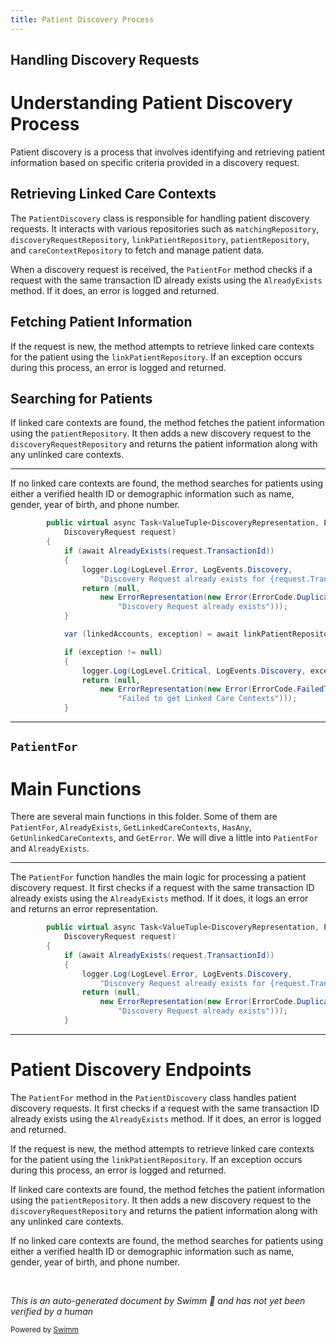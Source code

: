 ```yaml
---
title: Patient Discovery Process
---
```

## Handling Discovery Requests

# Understanding Patient Discovery Process

Patient discovery is a process that involves identifying and retrieving patient information based on specific criteria provided in a discovery request.

## Retrieving Linked Care Contexts

The <SwmToken path="src/In.ProjectEKA.HipService/Discovery/PatientDiscovery.cs" pos="20:5:5" line-data="    public class PatientDiscovery : IPatientDiscovery">`PatientDiscovery`</SwmToken> class is responsible for handling patient discovery requests. It interacts with various repositories such as <SwmToken path="src/In.ProjectEKA.HipService/Discovery/PatientDiscovery.cs" pos="22:7:7" line-data="        private readonly IMatchingRepository matchingRepository;">`matchingRepository`</SwmToken>, <SwmToken path="src/In.ProjectEKA.HipService/Discovery/PatientDiscovery.cs" pos="23:7:7" line-data="        private readonly IDiscoveryRequestRepository discoveryRequestRepository;">`discoveryRequestRepository`</SwmToken>, <SwmToken path="src/In.ProjectEKA.HipService/Discovery/PatientDiscovery.cs" pos="63:14:14" line-data="            var (linkedAccounts, exception) = await linkPatientRepository.GetLinkedCareContexts(request.Patient.Id);">`linkPatientRepository`</SwmToken>, <SwmToken path="src/In.ProjectEKA.HipService/Discovery/PatientDiscovery.cs" pos="25:7:7" line-data="        private readonly IPatientRepository patientRepository;">`patientRepository`</SwmToken>, and <SwmToken path="src/In.ProjectEKA.HipService/Discovery/PatientDiscovery.cs" pos="26:7:7" line-data="        private readonly ICareContextRepository careContextRepository;">`careContextRepository`</SwmToken> to fetch and manage patient data.

When a discovery request is received, the <SwmToken path="src/In.ProjectEKA.HipService/Discovery/PatientDiscovery.cs" pos="51:17:17" line-data="        public virtual async Task&lt;ValueTuple&lt;DiscoveryRepresentation, ErrorRepresentation&gt;&gt; PatientFor(">`PatientFor`</SwmToken> method checks if a request with the same transaction ID already exists using the <SwmToken path="src/In.ProjectEKA.HipService/Discovery/PatientDiscovery.cs" pos="54:6:6" line-data="            if (await AlreadyExists(request.TransactionId))">`AlreadyExists`</SwmToken> method. If it does, an error is logged and returned.

## Fetching Patient Information

If the request is new, the method attempts to retrieve linked care contexts for the patient using the <SwmToken path="src/In.ProjectEKA.HipService/Discovery/PatientDiscovery.cs" pos="63:14:14" line-data="            var (linkedAccounts, exception) = await linkPatientRepository.GetLinkedCareContexts(request.Patient.Id);">`linkPatientRepository`</SwmToken>. If an exception occurs during this process, an error is logged and returned.

## Searching for Patients

If linked care contexts are found, the method fetches the patient information using the <SwmToken path="src/In.ProjectEKA.HipService/Discovery/PatientDiscovery.cs" pos="25:7:7" line-data="        private readonly IPatientRepository patientRepository;">`patientRepository`</SwmToken>. It then adds a new discovery request to the <SwmToken path="src/In.ProjectEKA.HipService/Discovery/PatientDiscovery.cs" pos="23:7:7" line-data="        private readonly IDiscoveryRequestRepository discoveryRequestRepository;">`discoveryRequestRepository`</SwmToken> and returns the patient information along with any unlinked care contexts.

<SwmSnippet path="/src/In.ProjectEKA.HipService/Discovery/PatientDiscovery.cs" line="51">

---

If no linked care contexts are found, the method searches for patients using either a verified health ID or demographic information such as name, gender, year of birth, and phone number.

```c#
        public virtual async Task<ValueTuple<DiscoveryRepresentation, ErrorRepresentation>> PatientFor(
            DiscoveryRequest request)
        {
            if (await AlreadyExists(request.TransactionId))
            {
                logger.Log(LogLevel.Error, LogEvents.Discovery,
                    "Discovery Request already exists for {request.TransactionId}.");
                return (null,
                    new ErrorRepresentation(new Error(ErrorCode.DuplicateDiscoveryRequest,
                        "Discovery Request already exists")));
            }

            var (linkedAccounts, exception) = await linkPatientRepository.GetLinkedCareContexts(request.Patient.Id);

            if (exception != null)
            {
                logger.Log(LogLevel.Critical, LogEvents.Discovery, exception, "Failed to get care contexts");
                return (null,
                    new ErrorRepresentation(new Error(ErrorCode.FailedToGetLinkedCareContexts,
                        "Failed to get Linked Care Contexts")));
            }
```

---

</SwmSnippet>

## <SwmToken path="src/In.ProjectEKA.HipService/Discovery/PatientDiscovery.cs" pos="51:17:17" line-data="        public virtual async Task&lt;ValueTuple&lt;DiscoveryRepresentation, ErrorRepresentation&gt;&gt; PatientFor(">`PatientFor`</SwmToken>

# Main Functions

There are several main functions in this folder. Some of them are <SwmToken path="src/In.ProjectEKA.HipService/Discovery/PatientDiscovery.cs" pos="51:17:17" line-data="        public virtual async Task&lt;ValueTuple&lt;DiscoveryRepresentation, ErrorRepresentation&gt;&gt; PatientFor(">`PatientFor`</SwmToken>, <SwmToken path="src/In.ProjectEKA.HipService/Discovery/PatientDiscovery.cs" pos="54:6:6" line-data="            if (await AlreadyExists(request.TransactionId))">`AlreadyExists`</SwmToken>, <SwmToken path="src/In.ProjectEKA.HipService/Discovery/PatientDiscovery.cs" pos="63:16:16" line-data="            var (linkedAccounts, exception) = await linkPatientRepository.GetLinkedCareContexts(request.Patient.Id);">`GetLinkedCareContexts`</SwmToken>, <SwmToken path="src/In.ProjectEKA.HipService/Discovery/PatientDiscovery.cs" pos="74:4:4" line-data="            if (HasAny(linkedCareContexts))">`HasAny`</SwmToken>, <SwmToken path="src/In.ProjectEKA.HipService/Discovery/PatientDiscovery.cs" pos="88:1:1" line-data="                                GetUnlinkedCareContexts(linkedCareContexts, patient))),">`GetUnlinkedCareContexts`</SwmToken>, and <SwmToken path="src/In.ProjectEKA.HipService/Discovery/PatientDiscovery.cs" pos="45:11:11" line-data="        private ValueTuple&lt;DiscoveryRepresentation, ErrorRepresentation&gt; GetError(ErrorCode errorCode,">`GetError`</SwmToken>. We will dive a little into <SwmToken path="src/In.ProjectEKA.HipService/Discovery/PatientDiscovery.cs" pos="51:17:17" line-data="        public virtual async Task&lt;ValueTuple&lt;DiscoveryRepresentation, ErrorRepresentation&gt;&gt; PatientFor(">`PatientFor`</SwmToken> and <SwmToken path="src/In.ProjectEKA.HipService/Discovery/PatientDiscovery.cs" pos="54:6:6" line-data="            if (await AlreadyExists(request.TransactionId))">`AlreadyExists`</SwmToken>.

<SwmSnippet path="/src/In.ProjectEKA.HipService/Discovery/PatientDiscovery.cs" line="51">

---

The <SwmToken path="src/In.ProjectEKA.HipService/Discovery/PatientDiscovery.cs" pos="51:17:17" line-data="        public virtual async Task&lt;ValueTuple&lt;DiscoveryRepresentation, ErrorRepresentation&gt;&gt; PatientFor(">`PatientFor`</SwmToken> function handles the main logic for processing a patient discovery request. It first checks if a request with the same transaction ID already exists using the <SwmToken path="src/In.ProjectEKA.HipService/Discovery/PatientDiscovery.cs" pos="54:6:6" line-data="            if (await AlreadyExists(request.TransactionId))">`AlreadyExists`</SwmToken> method. If it does, it logs an error and returns an error representation.

```c#
        public virtual async Task<ValueTuple<DiscoveryRepresentation, ErrorRepresentation>> PatientFor(
            DiscoveryRequest request)
        {
            if (await AlreadyExists(request.TransactionId))
            {
                logger.Log(LogLevel.Error, LogEvents.Discovery,
                    "Discovery Request already exists for {request.TransactionId}.");
                return (null,
                    new ErrorRepresentation(new Error(ErrorCode.DuplicateDiscoveryRequest,
                        "Discovery Request already exists")));
            }
```

---

</SwmSnippet>

# Patient Discovery Endpoints

The <SwmToken path="src/In.ProjectEKA.HipService/Discovery/PatientDiscovery.cs" pos="51:17:17" line-data="        public virtual async Task&lt;ValueTuple&lt;DiscoveryRepresentation, ErrorRepresentation&gt;&gt; PatientFor(">`PatientFor`</SwmToken> method in the <SwmToken path="src/In.ProjectEKA.HipService/Discovery/PatientDiscovery.cs" pos="20:5:5" line-data="    public class PatientDiscovery : IPatientDiscovery">`PatientDiscovery`</SwmToken> class handles patient discovery requests. It first checks if a request with the same transaction ID already exists using the <SwmToken path="src/In.ProjectEKA.HipService/Discovery/PatientDiscovery.cs" pos="54:6:6" line-data="            if (await AlreadyExists(request.TransactionId))">`AlreadyExists`</SwmToken> method. If it does, an error is logged and returned.

If the request is new, the method attempts to retrieve linked care contexts for the patient using the <SwmToken path="src/In.ProjectEKA.HipService/Discovery/PatientDiscovery.cs" pos="63:14:14" line-data="            var (linkedAccounts, exception) = await linkPatientRepository.GetLinkedCareContexts(request.Patient.Id);">`linkPatientRepository`</SwmToken>. If an exception occurs during this process, an error is logged and returned.

If linked care contexts are found, the method fetches the patient information using the <SwmToken path="src/In.ProjectEKA.HipService/Discovery/PatientDiscovery.cs" pos="25:7:7" line-data="        private readonly IPatientRepository patientRepository;">`patientRepository`</SwmToken>. It then adds a new discovery request to the <SwmToken path="src/In.ProjectEKA.HipService/Discovery/PatientDiscovery.cs" pos="23:7:7" line-data="        private readonly IDiscoveryRequestRepository discoveryRequestRepository;">`discoveryRequestRepository`</SwmToken> and returns the patient information along with any unlinked care contexts.

If no linked care contexts are found, the method searches for patients using either a verified health ID or demographic information such as name, gender, year of birth, and phone number.

&nbsp;

*This is an auto-generated document by Swimm 🌊 and has not yet been verified by a human*

<SwmMeta version="3.0.0" repo-id="Z2l0aHViJTNBJTNBaGlwLXNlcnZpY2UlM0ElM0FTd2ltbS1EZW1v" repo-name="hip-service"><sup>Powered by [Swimm](/)</sup></SwmMeta>
